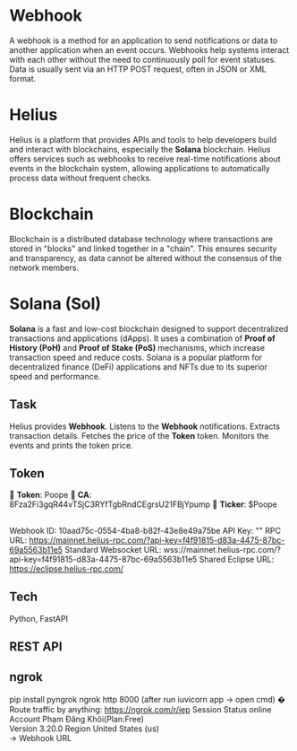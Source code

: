 # Webhook
A webhook is a method for an application to send notifications or data to another application when an event occurs. Webhooks help systems interact with each other without the need to continuously poll for event statuses. Data is usually sent via an HTTP POST request, often in JSON or XML format.

# Helius
Helius is a platform that provides APIs and tools to help developers build and interact with blockchains, especially the **Solana** blockchain. Helius offers services such as webhooks to receive real-time notifications about events in the blockchain system, allowing applications to automatically process data without frequent checks.

# Blockchain
Blockchain is a distributed database technology where transactions are stored in "blocks" and linked together in a "chain". This ensures security and transparency, as data cannot be altered without the consensus of the network members.

# Solana (Sol)
**Solana** is a fast and low-cost blockchain designed to support decentralized transactions and applications (dApps). It uses a combination of **Proof of History (PoH)** and **Proof of Stake (PoS)** mechanisms, which increase transaction speed and reduce costs. Solana is a popular platform for decentralized finance (DeFi) applications and NFTs due to its superior speed and performance.

## Task
Helius provides **Webhook**.
Listens to the **Webhook** notifications.
Extracts transaction details.
Fetches the price of the **Token** token.
Monitors the events and prints the token price.

## Token
🔹 **Token**: Poope 
🔹 **CA**: 8Fza2Fi3gqR44vTSjC3RYfTgbRndCEgrsU21FBjYpump 
🔹 **Ticker**: $Poope

##
Webhook ID: 10aad75c-0554-4ba8-b82f-43e8e49a75be
API Key: ""
RPC URL: https://mainnet.helius-rpc.com/?api-key=f4f91815-d83a-4475-87bc-69a5563b11e5
Standard Websocket URL: wss://mainnet.helius-rpc.com/?api-key=f4f91815-d83a-4475-87bc-69a5563b11e5
Shared Eclipse URL: https://eclipse.helius-rpc.com/

## Tech
Python, FastAPI

## REST API

## ngrok
pip install pyngrok
ngrok http 8000 (after run iuvicorn app -> open cmd)
�  Route traffic by anything: https://ngrok.com/r/iep
Session   Status online
Account   Phạm Đăng Khôi(Plan:Free)                                                                                                                                             
Version   3.20.0                                                                                                                                                                  Region    United States (us)  
-> Webhook URL